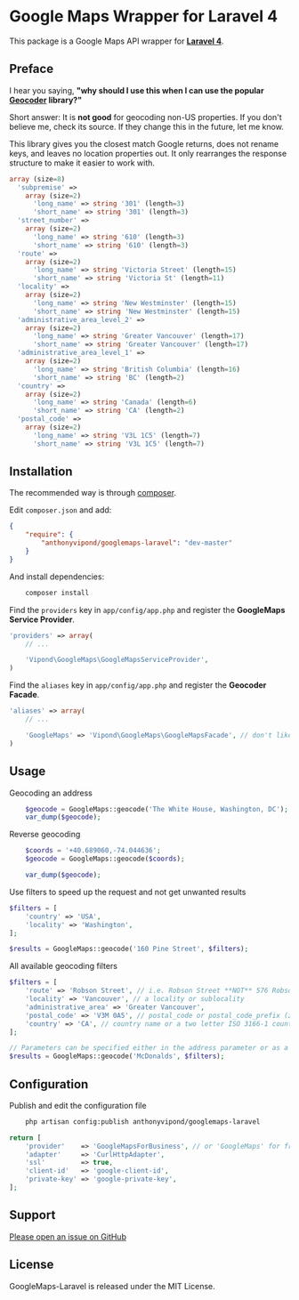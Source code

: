 Google Maps Wrapper for Laravel 4
======================

This package is a Google Maps API wrapper
for [**Laravel 4**](http://laravel.com/).

Preface
------------

I hear you saying, **"why should I use this when I can use the popular [**Geocoder**](https://github.com/geocoder-php/Geocoder) library?"**

Short answer: It is **not good** for geocoding non-US properties. If you don't believe me, check its source. If they change this in the future, let me know.

This library gives you the closest match Google returns, does not rename keys, and leaves no location properties out. It only rearranges the response structure to make it easier to work with.

```php
array (size=8)
  'subpremise' => 
    array (size=2)
      'long_name' => string '301' (length=3)
      'short_name' => string '301' (length=3)
  'street_number' => 
    array (size=2)
      'long_name' => string '610' (length=3)
      'short_name' => string '610' (length=3)
  'route' => 
    array (size=2)
      'long_name' => string 'Victoria Street' (length=15)
      'short_name' => string 'Victoria St' (length=11)
  'locality' => 
    array (size=2)
      'long_name' => string 'New Westminster' (length=15)
      'short_name' => string 'New Westminster' (length=15)
  'administrative_area_level_2' => 
    array (size=2)
      'long_name' => string 'Greater Vancouver' (length=17)
      'short_name' => string 'Greater Vancouver' (length=17)
  'administrative_area_level_1' => 
    array (size=2)
      'long_name' => string 'British Columbia' (length=16)
      'short_name' => string 'BC' (length=2)
  'country' => 
    array (size=2)
      'long_name' => string 'Canada' (length=6)
      'short_name' => string 'CA' (length=2)
  'postal_code' => 
    array (size=2)
      'long_name' => string 'V3L 1C5' (length=7)
      'short_name' => string 'V3L 1C5' (length=7)
```

Installation
------------

The recommended way is through [composer](http://getcomposer.org).

Edit `composer.json` and add:

```json
{
    "require": {
        "anthonyvipond/googlemaps-laravel": "dev-master"
    }
}
```

And install dependencies:

```bash
    composer install
```

Find the `providers` key in `app/config/app.php` and register the **GoogleMaps Service Provider**.

```php
'providers' => array(
    // ...

    'Vipond\GoogleMaps\GoogleMapsServiceProvider',
)
```

Find the `aliases` key in `app/config/app.php` and register the **Geocoder Facade**.

```php
'aliases' => array(
    // ...

    'GoogleMaps' => 'Vipond\GoogleMaps\GoogleMapsFacade', // don't like this alias? change it.
)
```

Usage
-----

Geocoding an address
```php
    $geocode = GoogleMaps::geocode('The White House, Washington, DC');
    var_dump($geocode);
```

Reverse geocoding
```php
    $coords = '+40.689060,-74.044636';
    $geocode = GoogleMaps::geocode($coords);

    var_dump($geocode);
```

Use filters to speed up the request and not get unwanted results
```php
$filters = [
    'country' => 'USA',
    'locality' => 'Washington',
];

$results = GoogleMaps::geocode('160 Pine Street', $filters);
```

All available geocoding filters
```php
$filters = [
    'route' => 'Robson Street', // i.e. Robson Street **NOT** 576 Robson Street
    'locality' => 'Vancouver', // a locality or sublocality
    'administrative_area' => 'Greater Vancouver',
    'postal_code' => 'V3M 0A5', // postal_code or postal_code_prefix (zipcodes, too)
    'country' => 'CA', // country name or a two letter ISO 3166-1 country code.
];

// Parameters can be specified either in the address parameter or as a component filter, but **not both**.
$results = GoogleMaps::geocode('McDonalds', $filters);
```

Configuration
-------------

Publish and edit the configuration file

```bash
    php artisan config:publish anthonyvipond/googlemaps-laravel
```

```php
return [
    'provider'    => 'GoogleMapsForBusiness', // or 'GoogleMaps' for free accounts
    'adapter'     => 'CurlHttpAdapter',
    'ssl'         => true,
    'client-id'   => 'google-client-id',
    'private-key' => 'google-private-key',
];
```


Support
-------

[Please open an issue on GitHub](https://github.com/anthonyvipond/googlemaps-laravel/issues)


License
-------

GoogleMaps-Laravel is released under the MIT License.